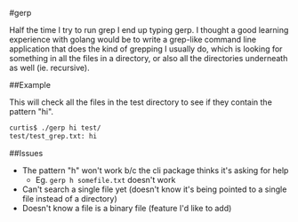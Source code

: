 #gerp

Half the time I try to run grep I end up typing gerp. I thought a good learning experience with golang would be to write a grep-like command line application that does the kind of grepping I usually do, which is looking for something in all the files in a directory, or also all the directories underneath as well (ie. recursive).

##Example

This will check all the files in the test directory to see if they contain the pattern "hi".

```bash
curtis$ ./gerp hi test/
test/test_grep.txt: hi
```

##Issues

* The pattern "h" won't work b/c the cli package thinks it's asking for help
  * Eg. `gerp h somefile.txt` doesn't work
* Can't search a single file yet (doesn't know it's being pointed to a single file instead of a directory)
* Doesn't know a file is a binary file (feature I'd like to add)